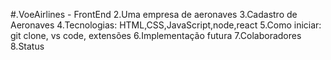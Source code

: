 #.VoeAirlines - FrontEnd
2.Uma empresa de aeronaves
3.Cadastro de Aeronaves
4.Tecnologias: HTML,CSS,JavaScript,node,react
5.Como iniciar: git clone, vs code, extensões
6.Implementação futura
7.Colaboradores
8.Status 
